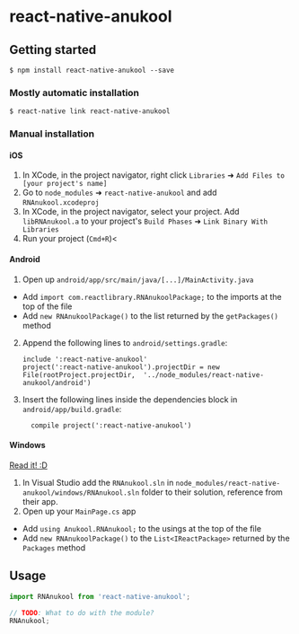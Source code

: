 
# react-native-anukool

## Getting started

`$ npm install react-native-anukool --save`

### Mostly automatic installation

`$ react-native link react-native-anukool`

### Manual installation


#### iOS

1. In XCode, in the project navigator, right click `Libraries` ➜ `Add Files to [your project's name]`
2. Go to `node_modules` ➜ `react-native-anukool` and add `RNAnukool.xcodeproj`
3. In XCode, in the project navigator, select your project. Add `libRNAnukool.a` to your project's `Build Phases` ➜ `Link Binary With Libraries`
4. Run your project (`Cmd+R`)<

#### Android

1. Open up `android/app/src/main/java/[...]/MainActivity.java`
  - Add `import com.reactlibrary.RNAnukoolPackage;` to the imports at the top of the file
  - Add `new RNAnukoolPackage()` to the list returned by the `getPackages()` method
2. Append the following lines to `android/settings.gradle`:
  	```
  	include ':react-native-anukool'
  	project(':react-native-anukool').projectDir = new File(rootProject.projectDir, 	'../node_modules/react-native-anukool/android')
  	```
3. Insert the following lines inside the dependencies block in `android/app/build.gradle`:
  	```
      compile project(':react-native-anukool')
  	```

#### Windows
[Read it! :D](https://github.com/ReactWindows/react-native)

1. In Visual Studio add the `RNAnukool.sln` in `node_modules/react-native-anukool/windows/RNAnukool.sln` folder to their solution, reference from their app.
2. Open up your `MainPage.cs` app
  - Add `using Anukool.RNAnukool;` to the usings at the top of the file
  - Add `new RNAnukoolPackage()` to the `List<IReactPackage>` returned by the `Packages` method


## Usage
```javascript
import RNAnukool from 'react-native-anukool';

// TODO: What to do with the module?
RNAnukool;
```
  